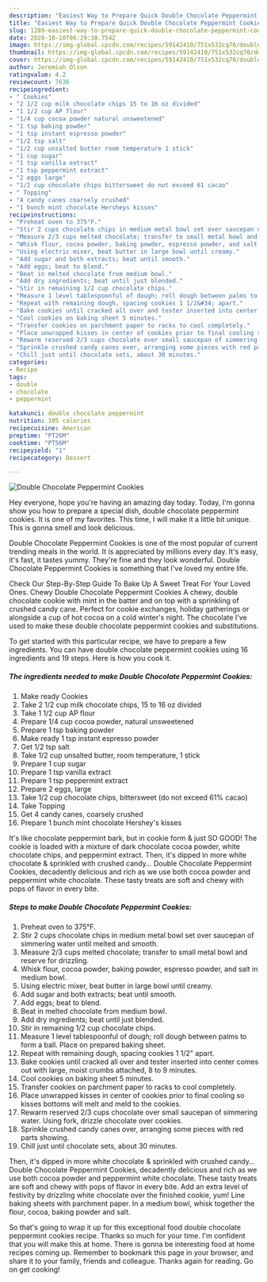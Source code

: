```yaml
---
description: "Easiest Way to Prepare Quick Double Chocolate Peppermint Cookies"
title: "Easiest Way to Prepare Quick Double Chocolate Peppermint Cookies"
slug: 1289-easiest-way-to-prepare-quick-double-chocolate-peppermint-cookies
date: 2020-10-10T06:29:38.754Z
image: https://img-global.cpcdn.com/recipes/59142410/751x532cq70/double-chocolate-peppermint-cookies-recipe-main-photo.jpg
thumbnail: https://img-global.cpcdn.com/recipes/59142410/751x532cq70/double-chocolate-peppermint-cookies-recipe-main-photo.jpg
cover: https://img-global.cpcdn.com/recipes/59142410/751x532cq70/double-chocolate-peppermint-cookies-recipe-main-photo.jpg
author: Jeremiah Olson
ratingvalue: 4.2
reviewcount: 7636
recipeingredient:
- " Cookies"
- "2 1/2 cup milk chocolate chips 15 to 16 oz divided"
- "1 1/2 cup AP flour"
- "1/4 cup cocoa powder natural unsweetened"
- "1 tsp baking powder"
- "1 tsp instant espresso powder"
- "1/2 tsp salt"
- "1/2 cup unsalted butter room temperature 1 stick"
- "1 cup sugar"
- "1 tsp vanilla extract"
- "1 tsp peppermint extract"
- "2 eggs large"
- "1/2 cup chocolate chips bittersweet do not exceed 61 cacao"
- " Topping"
- "4 candy canes coarsely crushed"
- "1 bunch mint chocolate Hersheys kisses"
recipeinstructions:
- "Preheat oven to 375°F."
- "Stir 2 cups chocolate chips in medium metal bowl set over saucepan of simmering water until melted and smooth."
- "Measure 2/3 cups melted chocolate; transfer to small metal bowl and reserve for drizzling."
- "Whisk flour, cocoa powder, baking powder, espresso powder, and salt in medium bowl."
- "Using electric mixer, beat butter in large bowl until creamy."
- "Add sugar and both extracts; beat until smooth."
- "Add eggs; beat to blend."
- "Beat in melted chocolate from medium bowl."
- "Add dry ingredients; beat until just blended."
- "Stir in remaining 1/2 cup chocolate chips."
- "Measure 1 level tablespoonful of dough; roll dough between palms to form a ball. Place on prepared baking sheet."
- "Repeat with remaining dough, spacing cookies 1 1/2&#34; apart."
- "Bake cookies until cracked all over and tester inserted into center comes out with large, moist crumbs attached, 8 to 9 minutes."
- "Cool cookies on baking sheet 5 minutes."
- "Transfer cookies on parchment paper to racks to cool completely."
- "Place unwrapped kisses in center of cookies prior to final cooling so kisses bottoms will melt and meld to the cookies."
- "Rewarm reserved 2/3 cups chocolate over small saucepan of simmering water. Using fork, drizzle chocolate over cookies."
- "Sprinkle crushed candy canes over, arranging some pieces with red parts showing."
- "Chill just until chocolate sets, about 30 minutes."
categories:
- Recipe
tags:
- double
- chocolate
- peppermint

katakunci: double chocolate peppermint 
nutrition: 105 calories
recipecuisine: American
preptime: "PT26M"
cooktime: "PT56M"
recipeyield: "1"
recipecategory: Dessert

---
```



![Double Chocolate Peppermint Cookies](https://img-global.cpcdn.com/recipes/59142410/751x532cq70/double-chocolate-peppermint-cookies-recipe-main-photo.jpg)

Hey everyone, hope you're having an amazing day today. Today, I'm gonna show you how to prepare a special dish, double chocolate peppermint cookies. It is one of my favorites. This time, I will make it a little bit unique. This is gonna smell and look delicious.

Double Chocolate Peppermint Cookies is one of the most popular of current trending meals in the world. It is appreciated by millions every day. It's easy, it's fast, it tastes yummy. They're fine and they look wonderful. Double Chocolate Peppermint Cookies is something that I've loved my entire life.

Check Our Step-By-Step Guide To Bake Up A Sweet Treat For Your Loved Ones. Chewy Double Chocolate Peppermint Cookies A chewy, double chocolate cookie with mint in the batter and on top with a sprinkling of crushed candy cane. Perfect for cookie exchanges, holiday gatherings or alongside a cup of hot cocoa on a cold winter&#39;s night. The chocolate I&#39;ve used to make these double chocolate peppermint cookies and substitutions.


To get started with this particular recipe, we have to prepare a few ingredients. You can have double chocolate peppermint cookies using 16 ingredients and 19 steps. Here is how you cook it.

<!--inarticleads1-->

##### The ingredients needed to make Double Chocolate Peppermint Cookies:

1. Make ready  Cookies
1. Take 2 1/2 cup milk chocolate chips, 15 to 16 oz divided
1. Take 1 1/2 cup AP flour
1. Prepare 1/4 cup cocoa powder, natural unsweetened
1. Prepare 1 tsp baking powder
1. Make ready 1 tsp instant espresso powder
1. Get 1/2 tsp salt
1. Take 1/2 cup unsalted butter, room temperature, 1 stick
1. Prepare 1 cup sugar
1. Prepare 1 tsp vanilla extract
1. Prepare 1 tsp peppermint extract
1. Prepare 2 eggs, large
1. Take 1/2 cup chocolate chips, bittersweet (do not exceed 61% cacao)
1. Take  Topping
1. Get 4 candy canes, coarsely crushed
1. Prepare 1 bunch mint chocolate Hershey&#39;s kisses


It&#39;s like chocolate peppermint bark, but in cookie form &amp; just SO GOOD! The cookie is loaded with a mixture of dark chocolate cocoa powder, white chocolate chips, and peppermint extract. Then, it&#39;s dipped in more white chocolate &amp; sprinkled with crushed candy… Double Chocolate Peppermint Cookies, decadently delicious and rich as we use both cocoa powder and peppermint white chocolate. These tasty treats are soft and chewy with pops of flavor in every bite. 

<!--inarticleads2-->

##### Steps to make Double Chocolate Peppermint Cookies:

1. Preheat oven to 375°F.
1. Stir 2 cups chocolate chips in medium metal bowl set over saucepan of simmering water until melted and smooth.
1. Measure 2/3 cups melted chocolate; transfer to small metal bowl and reserve for drizzling.
1. Whisk flour, cocoa powder, baking powder, espresso powder, and salt in medium bowl.
1. Using electric mixer, beat butter in large bowl until creamy.
1. Add sugar and both extracts; beat until smooth.
1. Add eggs; beat to blend.
1. Beat in melted chocolate from medium bowl.
1. Add dry ingredients; beat until just blended.
1. Stir in remaining 1/2 cup chocolate chips.
1. Measure 1 level tablespoonful of dough; roll dough between palms to form a ball. Place on prepared baking sheet.
1. Repeat with remaining dough, spacing cookies 1 1/2&#34; apart.
1. Bake cookies until cracked all over and tester inserted into center comes out with large, moist crumbs attached, 8 to 9 minutes.
1. Cool cookies on baking sheet 5 minutes.
1. Transfer cookies on parchment paper to racks to cool completely.
1. Place unwrapped kisses in center of cookies prior to final cooling so kisses bottoms will melt and meld to the cookies.
1. Rewarm reserved 2/3 cups chocolate over small saucepan of simmering water. Using fork, drizzle chocolate over cookies.
1. Sprinkle crushed candy canes over, arranging some pieces with red parts showing.
1. Chill just until chocolate sets, about 30 minutes.


Then, it&#39;s dipped in more white chocolate &amp; sprinkled with crushed candy… Double Chocolate Peppermint Cookies, decadently delicious and rich as we use both cocoa powder and peppermint white chocolate. These tasty treats are soft and chewy with pops of flavor in every bite. Add an extra level of festivity by drizzling white chocolate over the finished cookie, yum! Line baking sheets with parchment paper. In a medium bowl, whisk together the flour, cocoa, baking powder and salt. 

So that's going to wrap it up for this exceptional food double chocolate peppermint cookies recipe. Thanks so much for your time. I'm confident that you will make this at home. There is gonna be interesting food at home recipes coming up. Remember to bookmark this page in your browser, and share it to your family, friends and colleague. Thanks again for reading. Go on get cooking!
